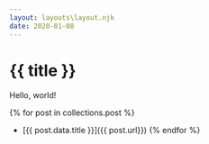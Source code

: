 ```yaml
---
layout: layouts\layout.njk
date: 2020-01-08
---
```



# {{ title }}
Hello, world!

{% for post in collections.post %}
- [{{ post.data.title }}]({{ post.url}})
{% endfor %}